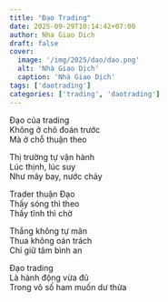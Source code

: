 ```yaml
---
title: "Đạo Trading"
date: 2025-09-29T10:14:42+07:00
author: Nha Giao Dich
draft: false
cover:
  image: '/img/2025/dao/dao.png'
  alt: 'Nhà Giao Dịch'
  caption: 'Nhà Giao Dịch'
tags: ['daotrading']
categories: ['trading', 'daotrading']
---
```


Đạo của trading  
Không ở chõ đoán trước  
Mà ở chỗ thuận theo

Thị trường tự vận hành  
Lúc thịnh, lúc suy  
Như mây bay, nước chảy

Trader thuận Đạo  
Thấy sóng thì theo  
Thấy tĩnh thì chờ

Thắng không tự mãn  
Thua không oán trách  
Chỉ giữ tâm bình an

Đạo trading  
Là hành động vừa đủ  
Trong vô số ham muốn dư thừa

